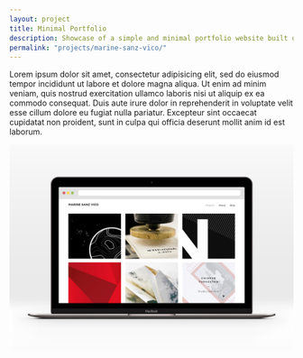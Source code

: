 ```yaml
---
layout: project
title: Minimal Portfolio
description: Showcase of a simple and minimal portfolio website built using some of the bootstrap components. Featuring CSS3 animations jQuery and more.
permalink: "projects/marine-sanz-vico/"
---
```


Lorem ipsum dolor sit amet, consectetur adipisicing elit, sed do eiusmod tempor incididunt ut labore et dolore magna aliqua. Ut enim ad minim veniam, quis nostrud exercitation ullamco laboris nisi ut aliquip ex ea commodo consequat. Duis aute irure dolor in reprehenderit in voluptate velit esse cillum dolore eu fugiat nulla pariatur. Excepteur sint occaecat cupidatat non proident, sunt in culpa qui officia deserunt mollit anim id est laborum.

![Marine Sanz Vico - Graphic Design Portfolio](/assets/img/projects/marine-sanz-vico/marine-sanz-vico.png)
